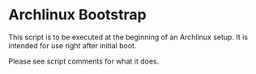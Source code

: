 # Archlinux Bootstrap
This script is to be executed at the beginning of an Archlinux setup. It is intended for use right after initial boot.

Please see script comments for what it does.

